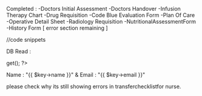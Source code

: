 Completed :
-Doctors Initial Assessment
-Doctors Handover
-Infusion Therapy Chart
-Drug Requisition
-Code Blue Evaluation Form
-Plan Of Care
-Operative Detail Sheet
-Radiology Requisition
-NutritionalAssessmentForm
-History Form [ error section remaining ]


//code snippets

DB Read :
<?php
  $users = DB::table('users')->get();
 ?>
 <?php foreach ($users as $key): ?>
   <p>Name : "{{ $key->name }}" & Email : "{{ $key->email }}"</p>
 <?php endforeach; ?>

please check why its still showing errors in transferchecklistfor nurse.

